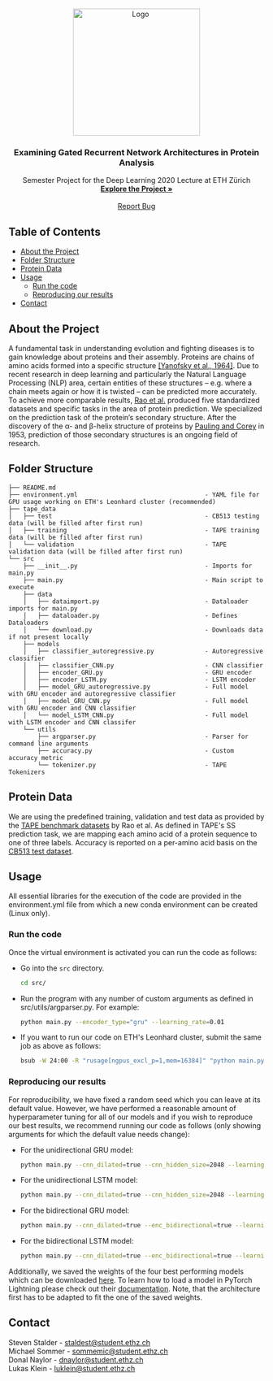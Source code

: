 

<br />
<p align="center">
  <a href="https://github.com/stevenstalder/GRU-Protein-Analysis">
    <img src="https://miro.medium.com/max/680/1*b1zFnLOeM36CBsF4lA7pvQ.gif" alt="Logo" width="250"> 
  </a>

  <h3 align="center">Examining Gated Recurrent Network Architectures in Protein Analysis</h3>

  <p align="center">
    Semester Project for the Deep Learning 2020 Lecture at ETH Zürich
    <br />
    <a href="https://github.com/stevenstalder/GRU-Protein-Analysis/tree/main/src"><strong>Explore the Project »</strong></a>
    <br />
    <br />
    <a href="https://github.com/stevenstalder/GRU-Protein-Analysis/issues">Report Bug</a>
  </p>
</p>

## Table of Contents
* [About the Project](#about-the-project)
* [Folder Structure](#folder-structure)
* [Protein Data](#protein-data)
* [Usage](#usage)
  * [Run the code](#run-the-code)
  * [Reproducing our results](#reproducing-our-results)
* [Contact](#contact)

## About the Project

A fundamental task in understanding evolution and fighting diseases is to gain knowledge about proteins and their
assembly. Proteins are chains of amino acids formed into a specific structure [[Yanofsky et al., 1964]](https://doi.org/10.1126/science.146.3651.1593). Due to recent
research in deep learning and particularly the Natural Language Processing (NLP) area, certain entities of these structures
– e.g. where a chain meets again or how it is twisted – can be predicted more accurately. To achieve more
comparable results, [Rao et al.](https://www.biorxiv.org/content/early/2019/06/20/676825) produced five standardized datasets and specific tasks in the area of protein
prediction. We specialized on the prediction task of the protein’s secondary structure. After the discovery of the α- and β-helix structure of proteins by [Pauling and Corey](http://www.jstor.org/stable/88806) in 1953, prediction of those secondary structures is an ongoing field of research.

## Folder Structure
```
├── README.md
├── environment.yml                                   - YAML file for GPU usage working on ETH's Leonhard cluster (recommended)
├── tape_data                                             
│   ├── test                                          - CB513 testing data (will be filled after first run)
│   ├── training                                      - TAPE training data (will be filled after first run)
│   └── validation                                    - TAPE validation data (will be filled after first run)
└── src
    ├── __init__.py                                   - Imports for main.py
    ├── main.py                                       - Main script to execute
    ├── data
    │   ├── dataimport.py                             - Dataloader imports for main.py
    │   ├── dataloader.py                             - Defines Dataloaders
    │   └── download.py                               - Downloads data if not present locally
    ├── models
    │   ├── classifier_autoregressive.py              - Autoregressive classifier
    │   ├── classifier_CNN.py                         - CNN classifier
    │   ├── encoder_GRU.py                            - GRU encoder
    │   ├── encoder_LSTM.py                           - LSTM encoder
    │   ├── model_GRU_autoregressive.py               - Full model with GRU encoder and autoregressive classifier
    │   ├── model_GRU_CNN.py                          - Full model with GRU encoder and CNN classifier
    │   └── model_LSTM_CNN.py                         - Full model with LSTM encoder and CNN classifer
    └── utils
        ├── argparser.py                              - Parser for command line arguments
        ├── accuracy.py                               - Custom accuracy metric
        └── tokenizer.py                              - TAPE Tokenizers
```

## Protein Data

We are using the predefined training, validation and test data as provided by the [TAPE benchmark datasets](https://github.com/songlab-cal/tape#data) by Rao et al. As defined in TAPE's SS prediction task, we are mapping each amino acid of a protein sequence to one of three labels. Accuracy is reported on a per-amino acid basis on the [CB513 test dataset](https://onlinelibrary.wiley.com/doi/full/10.1002/%28SICI%291097-0134%2819990301%2934%3A4%3C508%3A%3AAID-PROT10%3E3.0.CO%3B2-4).

## Usage

All essential libraries for the execution of the code are provided in the environment.yml file from which a new conda environment can be created (Linux only).

### Run the code

Once the virtual environment is activated you can run the code as follows:

- Go into the `src` directory.
  ```sh
  cd src/
  ```
- Run the program with any number of custom arguments as defined in src/utils/argparser.py. For example:
  ```sh
  python main.py --encoder_type="gru" --learning_rate=0.01
  ```
- If you want to run our code on ETH's Leonhard cluster, submit the same job as above as follows:
  ```sh
  bsub -W 24:00 -R "rusage[ngpus_excl_p=1,mem=16384]" "python main.py --encoder_type="gru" --learning_rate=0.01"
  ```

### Reproducing our results

For reproducibility, we have fixed a random seed which you can leave at its default value. However, we have performed a reasonable amount of hyperparameter tuning for all of our models and if you wish to reproduce our best results, we recommend running our code as follows (only showing arguments for which the default value needs change):

- For the unidirectional GRU model:
  ```sh
  python main.py --cnn_dilated=true --cnn_hidden_size=2048 --learning_rate=0.01
  ```
- For the unidirectional LSTM model:
  ```sh
  python main.py --cnn_dilated=true --cnn_hidden_size=2048 --learning_rate=0.01 --encoder_type="lstm"
  ```
- For the bidirectional GRU model:
  ```sh
  python main.py --cnn_dilated=true --enc_bidirectional=true --learning_rate=0.1
  ```
- For the bidirectional LSTM model:
  ```sh
  python main.py --cnn_dilated=true --enc_bidirectional=true --learning_rate=0.1 --encoder_type="lstm"
  ```

Additionally, we saved the weights of the four best performing models which can be downloaded [here](https://polybox.ethz.ch/index.php/s/qSOcDy3MAh7uGeX/download). To learn how to load a model in PyTorch Lightning please check out their [documentation](https://pytorch-lightning.readthedocs.io/en/latest/weights_loading.html#checkpoint-loading). Note, that the architecture first has to be adapted to fit the one of the saved weights.

## Contact

Steven Stalder  - staldest@student.ethz.ch <br>
Michael Sommer  - sommemic@student.ethz.ch <br>
Donal Naylor  - dnaylor@student.ethz.ch <br>
Lukas Klein  - luklein@student.ethz.ch



